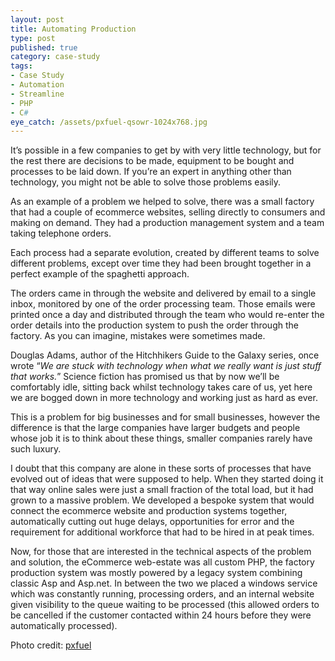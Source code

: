 ```yaml
---
layout: post
title: Automating Production
type: post
published: true
category: case-study
tags:
- Case Study
- Automation
- Streamline
- PHP
- C#
eye_catch: /assets/pxfuel-qsowr-1024x768.jpg
---
```


It’s possible in a few companies to get by with very little technology, but for the rest there are decisions to be made, equipment to be bought and processes to be laid down. If you’re an expert in anything other than technology, you might not be able to solve those problems easily.

As an example of a problem we helped to solve, there was a small factory that had a couple of ecommerce websites, selling directly to consumers and making on demand. They had a production management system and a team taking telephone orders.

Each process had a separate evolution, created by different teams to solve different problems, except over time they had been brought together in a perfect example of the spaghetti approach.

<!--more-->

The orders came in through the website and delivered by email to a single inbox, monitored by one of the order processing team. Those emails were printed once a day and distributed through the team who would re-enter the order details into the production system to push the order through the factory. As you can imagine, mistakes were sometimes made.

Douglas Adams, author of the Hitchhikers Guide to the Galaxy series, once wrote “_We are stuck with technology when what we really want is just stuff that works._” Science fiction has promised us that by now we’ll be comfortably idle, sitting back whilst technology takes care of us, yet here we are bogged down in more technology and working just as hard as ever.

This is a problem for big businesses and for small businesses, however the difference is that the large companies have larger budgets and people whose job it is to think about these things, smaller companies rarely have such luxury.

I doubt that this company are alone in these sorts of processes that have evolved out of ideas that were supposed to help. When they started doing it that way online sales were just a small fraction of the total load, but it had grown to a massive problem. We developed a bespoke system that would connect the ecommerce website and production systems together, automatically cutting out huge delays, opportunities for error and the requirement for additional workforce that had to be hired in at peak times.

Now, for those that are interested in the technical aspects of the problem and solution, the eCommerce web-estate was all custom PHP, the factory production system was mostly powered by a legacy system combining classic Asp and Asp.net. In between the two we placed a windows service which was constantly running, processing orders, and an internal website given visibility to the queue waiting to be processed (this allowed orders to be cancelled if the customer contacted within 24 hours before they were automatically processed).

Photo credit: [pxfuel](https://www.pxfuel.com/en/free-photo-qsowr)

